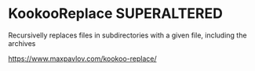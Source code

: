 # KookooReplace SUPERALTERED
Recursivelly replaces files in subdirectories with a given file, including the archives

https://www.maxpavlov.com/kookoo-replace/
